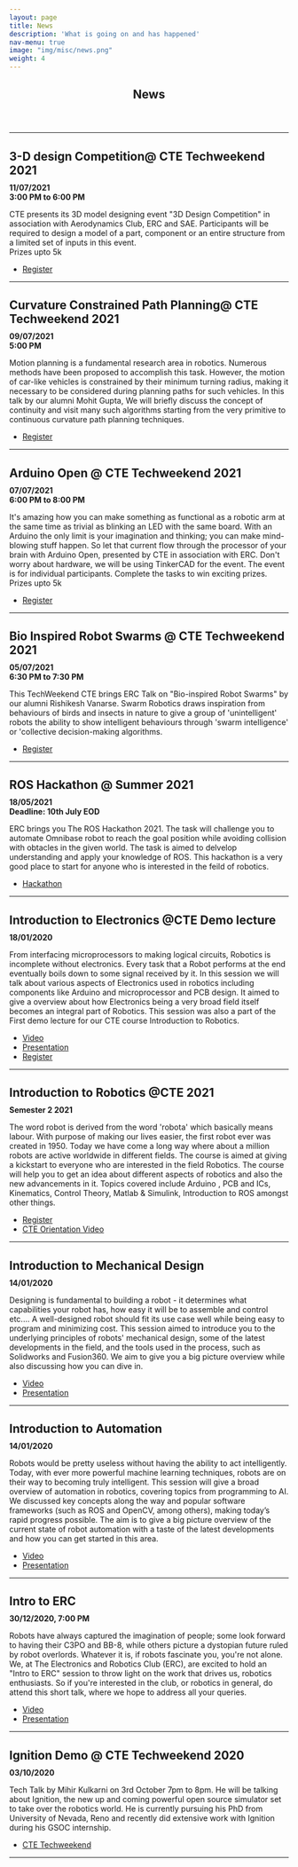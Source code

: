 ```yaml
---
layout: page
title: News
description: 'What is going on and has happened'
nav-menu: true
image: "img/misc/news.png"
weight: 4
---
```


<section id="one">
<div class="inner">
        <header class="major">
            <h1>News</h1>
        </header>
		<hr>
		<section>
		<div class="content">
			<div class="inner">
				<h2 style="margin-bottom:10px !important;">3-D design Competition@ CTE Techweekend 2021</h2>
                <h4 style="padding:0px !important; margin:0px !important;">11/07/2021<br>3:00 PM to 6:00 PM</h4>
				<p>
				CTE presents its 3D model designing event "3D Design Competition" in association with Aerodynamics Club, ERC and SAE. Participants will be required to design a model of a part, component or an entire structure from a limited set of inputs in this event. <br> Prizes upto 5k
				</p>
				<ul class="actions">
					<li><a href="https://docs.google.com/forms/d/e/1FAIpQLSe-O2tk_NFcbV3bB6X0s9QaLQTAqtAbz1iR833ZAYSMrIksVQ/viewform" class="button" target="blank">Register</a></li>
				</ul>
			</div>
		</div>
	</section>
	<hr>
	<section>
		<div class="content">
			<div class="inner">
				<h2 style="margin-bottom:10px !important;">Curvature Constrained Path Planning@ CTE Techweekend 2021</h2>
                <h4 style="padding:0px !important; margin:0px !important;">09/07/2021<br> 5:00 PM</h4>
				<p>
				Motion planning is a fundamental research area in robotics. Numerous methods have been proposed to accomplish this task. However, the motion of car-like vehicles is constrained by their minimum turning radius, making it necessary to be considered during planning paths for such vehicles. In this talk by our alumni Mohit Gupta, We will briefly discuss the concept of continuity and visit many such algorithms starting from the very primitive to continuous curvature path planning techniques.
				</p>
				<ul class="actions">
					<li><a href="https://docs.google.com/forms/d/e/1FAIpQLSc2Qr1mSAk7ZkQSiOI3CgoXMJG_hgiZObHNLdOx13GMEjeEVg/viewform?usp=send_form" class="button" target="blank">Register</a></li>
				</ul>
			</div>
		</div>
	</section>
	<hr>
	<section>
		<div class="content">
			<div class="inner">
				<h2 style="margin-bottom:10px !important;">Arduino Open @ CTE Techweekend 2021</h2>
                <h4 style="padding:0px !important; margin:0px !important;">07/07/2021<br> 6:00 PM to 8:00 PM </h4>
				<p>
				It's amazing how you can make something as functional as a robotic arm at the same time as trivial as blinking an LED with the same board. With an Arduino the only limit is your imagination and thinking; you can make mind-blowing stuff happen. So let that current flow through the processor of your brain with Arduino Open, presented by CTE in association with ERC. Don't worry about hardware, we will be using TinkerCAD for the event. The event is for individual participants. Complete the tasks to win exciting prizes. <br>Prizes upto 5k
				</p>
				<ul class="actions">
					<li><a href="https://bp-gc.in/Tw21_arduino" class="button" target="blank">Register</a></li>
				</ul>
			</div>
		</div>
	</section>
	<hr>
	<section>
		<div class="content">
			<div class="inner">
				<h2 style="margin-bottom:10px !important;">Bio Inspired Robot Swarms @ CTE Techweekend 2021</h2>
                <h4 style="padding:0px !important; margin:0px !important;">05/07/2021<br> 6:30 PM to 7:30 PM </h4>
				<p>
				This TechWeekend CTE brings ERC Talk on "Bio-inspired Robot Swarms" by our alumni Rishikesh Vanarse. Swarm Robotics draws inspiration from behaviours of birds and insects in nature to give a group of 'unintelligent' robots the ability to show intelligent behaviours through 'swarm intelligence' or 'collective decision-making algorithms.
				</p>
				<ul class="actions">
					<li><a href="bp-gc.in/Tw21_ERCTalk1" class="button" target="blank">Register</a></li>
				</ul>
			</div>
		</div>
	</section>
	<hr>				
    <section>
		<div class="content">
			<div class="inner">
				<h2 style="margin-bottom:10px !important;">ROS Hackathon @ Summer 2021</h2>
                <h4 style="padding:0px !important; margin:0px !important;">18/05/2021</h4>
				<h4 style="padding:0px !important; margin:0px !important;">Deadline: 10th July EOD </h4>
				<p>
				ERC brings you The ROS Hackathon 2021. The task will challenge you to automate Omnibase robot to reach the goal position while avoiding collision with obtacles in the given world. The task is aimed to delvelop understanding and apply your knowledge of ROS. This hackathon is a very good place to start for anyone who is interested in the feild of robotics.
				</p>
				<ul class="actions">
					<li><a href="https://github.com/ERC-BPGC/ROS-Hackathon-2021" class="button" target="blank">Hackathon</a></li>
				</ul>
			</div>
		</div>
	</section>
    <hr>
			<section>
		<div class="content">
			<div class="inner">
				<h2 style="margin-bottom:10px !important;">Introduction to Electronics @CTE Demo lecture</h2>
                <h4 style="padding:0px !important; margin:0px !important;">18/01/2020</h4>
				<p>From interfacing microprocessors to making logical circuits, Robotics is incomplete without electronics. Every task that a Robot performs at the end eventually boils down to some signal received by it. In this session we will talk about various aspects of Electronics used in robotics including components like Arduino and microprocessor and PCB design.
                It aimed to give a overview about how Electronics being a very broad field itself becomes an integral part of Robotics. This session was also a part of the First demo lecture for our CTE course Introduction to Robotics.
				</p>
				<ul class="actions">
					<li><a href="https://www.youtube.com/watch?v=FT-VGgWhLAA" class="button" target="blank">Video</a></li>
					<li><a href="https://docs.google.com/presentation/d/1jtRIAU5Mvoam-_mHtp_8JDdVimp2yvxzCGeljOwLFNY/edit?usp=sharing" class="button" target="blank">Presentation</a></li>
					<li><a href="https://bpgc-cte.org/course/5ffc778800062370245ad277" class="button" target="blank">Register</a></li>
				</ul>
			</div>
		</div>
	</section>
    <hr>	
		<section>
		<div class="content">
			<div class="inner">
				<h2 style="margin-bottom:10px !important;">Introduction to Robotics @CTE 2021</h2>
                <h4 style="padding:0px !important; margin:0px !important;">Semester 2 2021</h4>
				<p>
				The word robot is derived from the word 'robota' which basically means labour. With purpose of making our lives easier, the first robot ever was created in 1950. Today we have come a long way where about a million robots are active worldwide in different fields. 
				The course is aimed at giving a kickstart to everyone who are interested in the field Robotics. The course will help you to get an idea about different aspects of robotics and also the new advancements in it.
                Topics covered include Arduino , PCB and ICs, Kinematics, Control Theory, Matlab & Simulink, Introduction to ROS amongst other things. 
				</p>
				<ul class="actions">
					<li><a href="https://bpgc-cte.org/course/5ffc778800062370245ad277" class="button" target="blank">Register</a></li>
					<li><a href="http://bit.ly/CTE_Robotics_Orientation" class="button" target="blank">CTE Orientation Video</a></li>
				</ul>
			</div>
		</div>
	</section>
    <hr>
        <section>
		<div class="content">
			<div class="inner">
				<h2 style="margin-bottom:10px !important;">Introduction to Mechanical Design</h2>
                <h4 style="padding:0px !important; margin:0px !important;">14/01/2020</h4>
				<p>
				Designing is fundamental to building a robot - it determines what capabilities your robot has, how easy it will be to assemble and control etc.… A well-designed robot should fit its use case well while being easy to program and minimizing cost. 
				This session aimed to introduce you to the underlying principles of robots' mechanical design, some of the latest developments in the field, and the tools used in the process, such as Solidworks and Fusion360. We aim to give you a big picture overview while also discussing how you can dive in.
				</p>
				<ul class="actions">
					<li><a href="https://bit.ly/ERC-intro-to-mech" class="button" target="blank">Video</a></li>
				    <li><a href="https://drive.google.com/file/d/1b3jmtaFtV1klc46bVAVRNsNWvPuuI6vq/view" class="button" target="blank">Presentation</a></li>
				</ul>
			</div>
		</div>
	</section>
    <hr>			
	     <section>
		<div class="content">
			<div class="inner">
				<h2 style="margin-bottom:10px !important;">Introduction to Automation</h2>
                <h4 style="padding:0px !important; margin:0px !important;">14/01/2020</h4>
				<p>
				Robots would be pretty useless without having the ability to act intelligently. Today, with ever more powerful machine learning techniques, robots are on their way to becoming truly intelligent. This session will give a broad overview of automation in robotics, covering topics from programming to AI.
				We discussed key concepts along the way and popular software frameworks (such as ROS and OpenCV, among others), making today’s rapid progress possible. The aim is to give a big picture overview of the current state of robot automation with a taste of the latest developments and how you can get started in this area.
				</p>
				<ul class="actions">
					<li><a href="https://bit.ly/ERC-intro-to-automation" class="button" target="blank">Video</a></li>
					<li><a href="https://docs.google.com/presentation/d/1Rwbun6S7V7tYACh59n5-quBreyx_rLgdN0zXI4OWcNg/edit?usp=sharing" class="button" target="blank">Presentation</a></li>
				</ul>
			</div>
		</div>
	</section>
    <hr>				
        <section>
		<div class="content">
			<div class="inner">
				<h2 style="margin-bottom:10px !important;">Intro to ERC </h2>
                <h4 style="padding:0px !important; margin:0px !important;">30/12/2020, 7:00 PM</h4>
				<p>
				Robots have always captured the imagination of people; some look forward to having their C3PO and BB-8, while others picture a dystopian future ruled by robot overlords. Whatever it is, if robots fascinate you, you're not alone.
                We, at The Electronics and Robotics Club (ERC), are excited to hold an "Intro to ERC" session to throw light on the work that drives us, robotics enthusiasts. So if you're interested in the club, or robotics in general, do attend this short talk, where we hope to address all your queries.
                </p>
				<ul class="actions">
					<li><a href="https://youtu.be/6V8GTOr6jtQ" class="button" target="blank">Video</a></li>
					<li><a href="https://docs.google.com/presentation/d/1479F_TV0db_iDBXJZ46_M7UGttni2K_jmmBh_Kelaz8/edit?usp=sharing" class="button" target="blank">Presentation</a></li>
				</ul>				
			</div>
		</div>
	</section>
    <hr>
	<section>
		<div class="content">
			<div class="inner">
				<h2 style="margin-bottom:10px !important;">Ignition Demo @ CTE Techweekend 2020</h2>
                <h4 style="padding:0px !important; margin:0px !important;">03/10/2020</h4>
				<p>
				Tech Talk by Mihir Kulkarni on 3rd October 7pm to 8pm. He will be talking about Ignition, the new up and coming powerful open source simulator set to take over the robotics world. He  is currently pursuing his PhD from University of Nevada, Reno and recently did extensive work with Ignition during his GSOC internship.
				</p>
				<ul class="actions">
                    <li><a href="https://fest.bpgc-cte.org/" target ="blank" class="button">CTE Techweekend</a></li>
				</ul>
			</div>
		</div>
	</section>
    <hr>
	
</div>
</section>